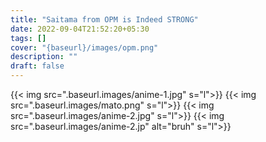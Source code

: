 ```yaml
---
title: "Saitama from OPM is Indeed STRONG"
date: 2022-09-04T21:52:20+05:30
tags: []
cover: "{baseurl}/images/opm.png"
description: ""
draft: false
---
```


{{< img src=".baseurl.images/anime-1.jpg" s="l">}}
{{< img src=".baseurl.images/mato.png" s="l">}}
{{< img src=".baseurl.images/anime-2.jpg" s="l">}}
{{< img src=".baseurl.images/anime-2.jp" alt="bruh" s="l">}}